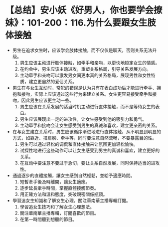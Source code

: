 # 【总结】安小妖《好男人，你也要学会撩妹》：101-200：116.为什么要跟女生肢体接触

-   男生在追求女生时，应该学会肢体接触，而不仅仅是聊天，否则关系无法升级。
    1.  男生应该主动进行肢体接触，如牵手和亲吻，以更快地锁定女生的情感。
    2.  在约会中，男生应该主动进攻，重塑关系格局，引导关系发展方向。
    3.  主动牵手和亲吻可以激发男女间更本真的关系格局，展现男性和女性特质，建立更自然的爱侣关系。
-   男生在与女生互动时，常犯的错误是认为只有在表白成功后才能进行牵手、拥抱和接吻，实际上应该通过这些行为来建立关系。女生更容易接受牵手和接吻，因此男生应该更主动一些。
    1.  男生应该在关系发展的适当时机主动进行直体接触，而不是等待女生的表白。
    2.  男生应该展现出一定的进攻性，让女生感受到他的吸引力和勇气。
    3.  主动牵手和接吻会让女生感受到男生的真诚和喜欢，建立更亲密的关系。
-   在与女生建立关系时，男生应该循序渐进地进行直体接触，从不明显到明显的方式，如靠近、搭肩膀、牵手等，同时要注意自然流畅，不要暴露目的性。
    1.  男生可以通过轻松的调侃和直体接触来让氛围更加轻松愉快。
    2.  试探性地进行这些动作可以让女生感受到男生的真诚和喜欢，建立更好的关系。
    3.  在互动中要注意不要过于急切，要让关系自然发展，同时保持适当的进攻性。
-   通過逐步的直體接觸，讓女生感到自然輕鬆，並給予適應時間。
    1.  短暫牽手後及時離開，讓女生適應。
    2.  逐步延長牽手時間，掌握直體接觸節奏。
    3.  用正確方法和溫和態度，突破親密關係瓶頸。
-   學習追女生知識和了解女生心理，關注華南華主播專輯訂閱。
    1.  學習追女生技巧和了解女生心理想法。
    2.  關注華南華主播專輯，訂閱喜歡的節目。
    3.  在第一時間聽到想聽的節目。